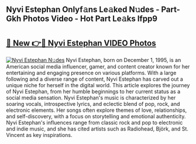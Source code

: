 ## Nyvi Estephan Onlyf𝚊ns Le𝚊ked N𝚞des - Part-Gkh Photos Video - Hot Part Le𝚊ks Ifpp9

# <h2><a href="http://ab43985.deff.icu/?id=Nyvi+Estephan">🔗 New 👉🔴 Nyvi Estephan VIDEO Photos</a></h2>

[![Nyvi Estephan N𝚞des](https://i.imgur.com/rIISA9y.gif)](http://ab43985.deff.icu/?id=Nyvi+Estephan)
Nyvi Estephan, born on December 1, 1995, is an American social media influencer, gamer, and content creator known for her entertaining and engaging presence on various platforms. With a large following and a diverse range of content, Nyvi Estephan has carved out a unique niche for herself in the digital world. This article explores the journey of Nyvi Estephan, from her humble beginnings to her current status as a social media sensation. Nyvi Estephan's music is characterized by her soaring vocals, introspective lyrics, and eclectic blend of pop, rock, and electronic elements. Her songs often explore themes of love, relationships, and self-discovery, with a focus on storytelling and emotional authenticity. Nyvi Estephan's influences range from classic rock and pop to electronic and indie music, and she has cited artists such as Radiohead, Björk, and St. Vincent as key inspirations.
